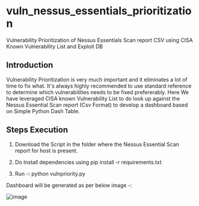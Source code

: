 # vuln_nessus_essentials_prioritization
Vulnerability Prioritization of Nessus Essentials Scan report CSV using CISA Known Vulnerability List and Exploit DB

Introduction
---------------------

Vulnerability Prioritization is very much important and it eliminates a lot of time to fix what. It's always highly recommended to use standard reference to determine which vulnerabilities needs to be fixed prefererably. Here We have leveraged CISA known Vulnerability List to do look up against the Nessus Essential Scan report (Csv Format) to develop a dashboard based on Simple Python Dash Table.

Steps Execution
------------------------------

1) Download the Script in the folder where the Nessus Essential Scan report for host is present.

2) Do Install dependencies using pip install -r requirements.txt

3) Run -: python vulnpriority.py 

Dashboard will be generated as per below image -:

![image](https://user-images.githubusercontent.com/60708289/233787505-ab57fc0e-8fa5-413f-8a35-eb6fee9e15e3.png)

